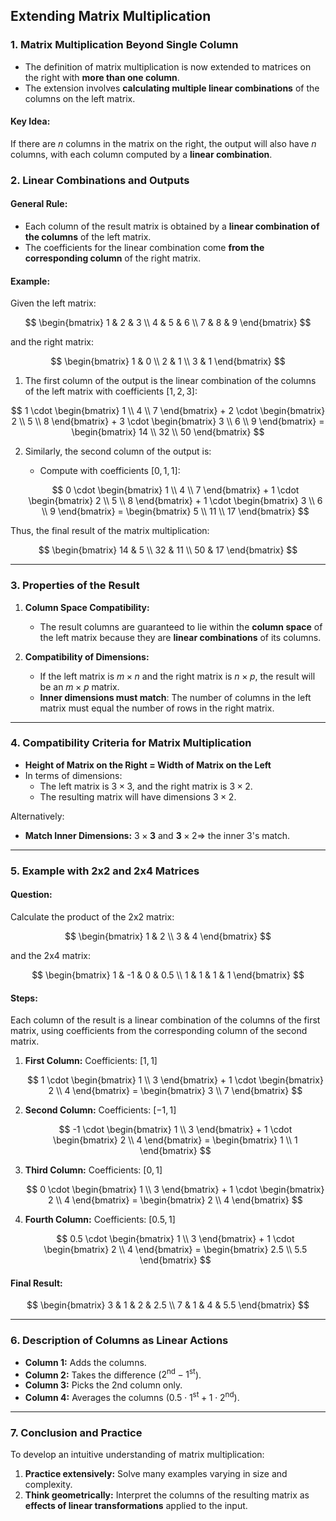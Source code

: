 ## Extending Matrix Multiplication

### 1. Matrix Multiplication Beyond Single Column

- The definition of matrix multiplication is now extended to matrices on the right with **more than one column**.
- The extension involves **calculating multiple linear combinations** of the columns on the left matrix.

#### Key Idea:
If there are $n$ columns in the matrix on the right, the output will also have $n$ columns, with each column computed by a **linear combination**.

### 2. Linear Combinations and Outputs

#### General Rule:
- Each column of the result matrix is obtained by a **linear combination of the columns** of the left matrix.
- The coefficients for the linear combination come **from the corresponding column** of the right matrix.

#### Example:
Given the left matrix:

$$
\begin{bmatrix}
1 & 2 & 3 \\
4 & 5 & 6 \\
7 & 8 & 9
\end{bmatrix}
$$

and the right matrix:

$$
\begin{bmatrix}
1 & 0 \\
2 & 1 \\
3 & 1
\end{bmatrix}
$$

1. The first column of the output is the linear combination of the columns of the left matrix with coefficients $[1, 2, 3]$:

$$
1 \cdot \begin{bmatrix} 1 \\ 4 \\ 7 \end{bmatrix} +
2 \cdot \begin{bmatrix} 2 \\ 5 \\ 8 \end{bmatrix} +
3 \cdot \begin{bmatrix} 3 \\ 6 \\ 9 \end{bmatrix} =
\begin{bmatrix} 14 \\ 32 \\ 50 \end{bmatrix}
$$

2. Similarly, the second column of the output is:
   - Compute with coefficients $[0, 1, 1]$:
   
   $$
   0 \cdot \begin{bmatrix} 1 \\ 4 \\ 7 \end{bmatrix} +
   1 \cdot \begin{bmatrix} 2 \\ 5 \\ 8 \end{bmatrix} +
   1 \cdot \begin{bmatrix} 3 \\ 6 \\ 9 \end{bmatrix} =
   \begin{bmatrix} 5 \\ 11 \\ 17 \end{bmatrix}
   $$

Thus, the final result of the matrix multiplication:

$$
\begin{bmatrix}
14 & 5 \\ 
32 & 11 \\
50 & 17
\end{bmatrix}
$$

---

### 3. Properties of the Result
1. **Column Space Compatibility:**
   - The result columns are guaranteed to lie within the **column space** of the left matrix because they are **linear combinations** of its columns.

2. **Compatibility of Dimensions:**
   - If the left matrix is $m \times n$ and the right matrix is $n \times p$, the result will be an $m \times p$ matrix.
   - **Inner dimensions must match**: The number of columns in the left matrix must equal the number of rows in the right matrix.

---

### 4. Compatibility Criteria for Matrix Multiplication

- **Height of Matrix on the Right = Width of Matrix on the Left**
- In terms of dimensions:
   - The left matrix is $3 \times 3$, and the right matrix is $3 \times 2$.
   - The resulting matrix will have dimensions $3 \times 2$.

Alternatively:
- **Match Inner Dimensions:** $3 \times \mathbf{3}$ and $\mathbf{3} \times 2 \Rightarrow$ the inner $3$'s match.

---

### 5. Example with 2x2 and 2x4 Matrices

#### Question:
Calculate the product of the 2x2 matrix:

$$
\begin{bmatrix}
1 & 2 \\
3 & 4
\end{bmatrix}
$$

and the 2x4 matrix:

$$
\begin{bmatrix}
1 & -1 & 0 & 0.5 \\
1 & 1 & 1 & 1
\end{bmatrix}
$$

#### Steps:
Each column of the result is a linear combination of the columns of the first matrix, using coefficients from the corresponding column of the second matrix.

1. **First Column:**
   Coefficients: $[1, 1]$

   $$
   1 \cdot \begin{bmatrix} 1 \\ 3 \end{bmatrix} +
   1 \cdot \begin{bmatrix} 2 \\ 4 \end{bmatrix} =
   \begin{bmatrix} 3 \\ 7 \end{bmatrix}
   $$

2. **Second Column:**
   Coefficients: $[-1, 1]$

   $$
   -1 \cdot \begin{bmatrix} 1 \\ 3 \end{bmatrix} +
   1 \cdot \begin{bmatrix} 2 \\ 4 \end{bmatrix} =
   \begin{bmatrix} 1 \\ 1 \end{bmatrix}
   $$

3. **Third Column:**
   Coefficients: $[0, 1]$

   $$
   0 \cdot \begin{bmatrix} 1 \\ 3 \end{bmatrix} +
   1 \cdot \begin{bmatrix} 2 \\ 4 \end{bmatrix} =
   \begin{bmatrix} 2 \\ 4 \end{bmatrix}
   $$

4. **Fourth Column:**
   Coefficients: $[0.5, 1]$

   $$
   0.5 \cdot \begin{bmatrix} 1 \\ 3 \end{bmatrix} +
   1 \cdot \begin{bmatrix} 2 \\ 4 \end{bmatrix} =
   \begin{bmatrix} 2.5 \\ 5.5 \end{bmatrix}
   $$

#### Final Result:

$$
\begin{bmatrix}
3 & 1 & 2 & 2.5 \\ 
7 & 1 & 4 & 5.5
\end{bmatrix}
$$

---

### 6. Description of Columns as Linear Actions

- **Column 1:** Adds the columns.
- **Column 2:** Takes the difference ($2^\text{nd} - 1^\text{st}$).
- **Column 3:** Picks the 2nd column only.
- **Column 4:** Averages the columns ($0.5 \cdot 1^\text{st} + 1 \cdot 2^\text{nd}$).

---

### 7. Conclusion and Practice

To develop an intuitive understanding of matrix multiplication:
1. **Practice extensively:** Solve many examples varying in size and complexity.
2. **Think geometrically:** Interpret the columns of the resulting matrix as **effects of linear transformations** applied to the input.

